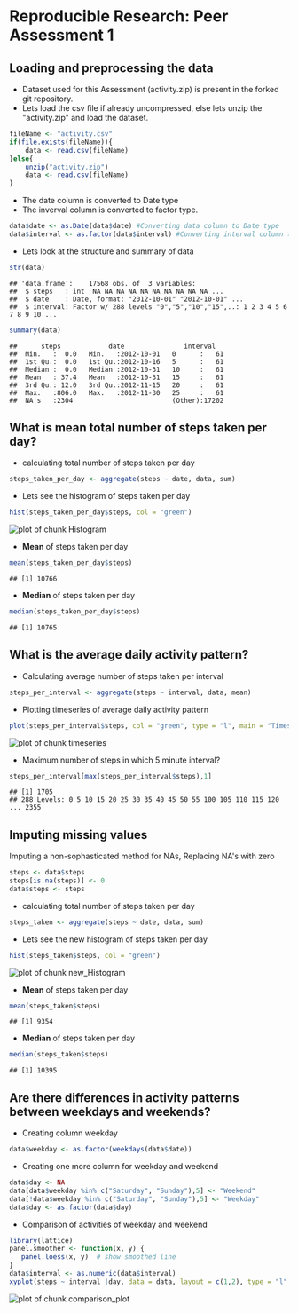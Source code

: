 # Reproducible Research: Peer Assessment 1


## Loading and preprocessing the data
* Dataset used for this Assessment (activity.zip) is present in the forked git repository.
* Lets load the csv file if already uncompressed, else lets unzip the "activity.zip" and load the dataset.


```r
fileName <- "activity.csv"
if(file.exists(fileName)){
    data <- read.csv(fileName)
}else{
    unzip("activity.zip")
    data <- read.csv(fileName)
}
```
* The date column is converted to Date type
* The inverval column is converted to factor type. 


```r
data$date <- as.Date(data$date) #Converting data column to Date type
data$interval <- as.factor(data$interval) #Converting interval column to factor type
```

* Lets look at the structure and summary of data

```r
str(data)
```

```
## 'data.frame':	17568 obs. of  3 variables:
##  $ steps   : int  NA NA NA NA NA NA NA NA NA NA ...
##  $ date    : Date, format: "2012-10-01" "2012-10-01" ...
##  $ interval: Factor w/ 288 levels "0","5","10","15",..: 1 2 3 4 5 6 7 8 9 10 ...
```

```r
summary(data)
```

```
##      steps            date               interval    
##  Min.   :  0.0   Min.   :2012-10-01   0      :   61  
##  1st Qu.:  0.0   1st Qu.:2012-10-16   5      :   61  
##  Median :  0.0   Median :2012-10-31   10     :   61  
##  Mean   : 37.4   Mean   :2012-10-31   15     :   61  
##  3rd Qu.: 12.0   3rd Qu.:2012-11-15   20     :   61  
##  Max.   :806.0   Max.   :2012-11-30   25     :   61  
##  NA's   :2304                         (Other):17202
```

## What is mean total number of steps taken per day?

* calculating total number of steps taken per day

```r
steps_taken_per_day <- aggregate(steps ~ date, data, sum)
```

* Lets see the histogram of steps taken per day

```r
hist(steps_taken_per_day$steps, col = "green")
```

![plot of chunk Histogram](figure/Histogram.png) 

* **Mean** of steps taken per day

```r
mean(steps_taken_per_day$steps)
```

```
## [1] 10766
```

* **Median** of steps taken per day

```r
median(steps_taken_per_day$steps)
```

```
## [1] 10765
```

## What is the average daily activity pattern?
* Calculating average number of steps taken per interval

```r
steps_per_interval <- aggregate(steps ~ interval, data, mean)
```

* Plotting timeseries of average daily activity pattern

```r
plot(steps_per_interval$steps, col = "green", type = "l", main = "Timeseries of Daily Pattern", ylab = "Average stpes per interval")
```

![plot of chunk timeseries](figure/timeseries.png) 

* Maximum number of steps in which 5 minute interval?


```r
steps_per_interval[max(steps_per_interval$steps),1]
```

```
## [1] 1705
## 288 Levels: 0 5 10 15 20 25 30 35 40 45 50 55 100 105 110 115 120 ... 2355
```

## Imputing missing values

Imputing a non-sophasticated method for NAs, Replacing NA's with zero


```r
steps <- data$steps
steps[is.na(steps)] <- 0
data$steps <- steps
```

* calculating total number of steps taken per day

```r
steps_taken <- aggregate(steps ~ date, data, sum)
```

* Lets see the new histogram of steps taken per day

```r
hist(steps_taken$steps, col = "green")
```

![plot of chunk new_Histogram](figure/new_Histogram.png) 

* **Mean** of steps taken per day

```r
mean(steps_taken$steps)
```

```
## [1] 9354
```

* **Median** of steps taken per day

```r
median(steps_taken$steps)
```

```
## [1] 10395
```

## Are there differences in activity patterns between weekdays and weekends?

* Creating column weekday

```r
data$weekday <- as.factor(weekdays(data$date))
```

 * Creating one more column for weekday and weekend

```r
data$day <- NA
data[data$weekday %in% c("Saturday", "Sunday"),5] <- "Weekend"
data[!data$weekday %in% c("Saturday", "Sunday"),5] <- "Weekday"
data$day <- as.factor(data$day)
```

* Comparison of activities of weekday and weekend

```r
library(lattice)
panel.smoother <- function(x, y) {
   panel.loess(x, y)  # show smoothed line 
}
data$interval <- as.numeric(data$interval)
xyplot(steps ~ interval |day, data = data, layout = c(1,2), type = "l", ylab = "Number of steps")
```

![plot of chunk comparison_plot](figure/comparison_plot.png) 
